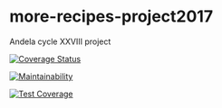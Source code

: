 # more-recipes-project2017
Andela cycle XXVIII project

[![Coverage Status](https://coveralls.io/repos/github/Blaize3/more-recipes-project2017/badge.svg)](https://coveralls.io/github/Blaize3/more-recipes-project2017)

[![Maintainability](https://api.codeclimate.com/v1/badges/e2b24361b0fd3c1edd44/maintainability)](https://codeclimate.com/github/Blaize3/more-recipes-project2017/maintainability)

[![Test Coverage](https://api.codeclimate.com/v1/badges/e2b24361b0fd3c1edd44/test_coverage)](https://codeclimate.com/github/Blaize3/more-recipes-project2017/test_coverage)
